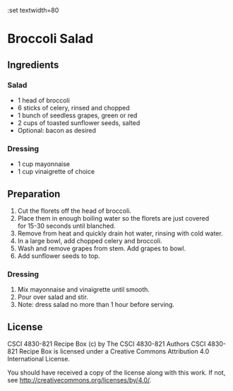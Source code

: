 :set textwidth=80
# Broccoli Salad
## Ingredients

### Salad
*   1 head of broccoli
*   6 sticks of celery, rinsed and chopped
*   1 bunch of seedless grapes, green or red
*   2 cups of toasted sunflower seeds, salted
*   Optional: bacon as desired

### Dressing
*   1 cup mayonnaise
*   1 cup vinaigrette of choice

## Preparation

1.  Cut the florets off the head of broccoli.
2.  Place them in enough boiling water so the florets are just covered  
       for 15-30 seconds until blanched. 
3.  Remove from heat and quickly drain hot water, rinsing with cold water. 
4.  In a large bowl, add chopped celery and broccoli. 
5.  Wash and remove grapes from stem. Add grapes to bowl.
6.  Add sunflower seeds to top.

### Dressing
1.  Mix mayonnaise and vinaigrette until smooth. 
2.  Pour over salad and stir.
3.  Note: dress salad no more than 1 hour before serving.  

## License
CSCI 4830-821 Recipe Box (c) by The CSCI 4830-821 Authors
CSCI 4830-821 Recipe Box is licensed under a Creative Commons Attribution 4.0  
International License.

You should have received a copy of the license along with this work. If not,  
see http://creativecommons.org/licenses/by/4.0/.

